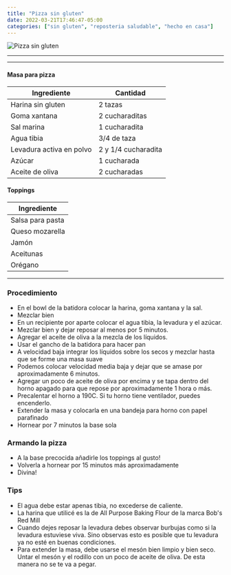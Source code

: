```yaml
---
title: "Pizza sin gluten"
date: 2022-03-21T17:46:47-05:00
categories: ["sin gluten", "reposteria saludable", "hecho en casa"]
---
```

![Pizza sin gluten](../../images/pizza_sin_gluten.jpg)
___
___
#### Masa para pizza

| Ingrediente | Cantidad |
| ----------- | ----------- |
| Harina sin gluten | 2 tazas |
| Goma xantana | 2 cucharaditas |
| Sal marina | 1 cucharadita |
| Agua tibia | 3/4 de taza |
| Levadura activa en polvo | 2 y 1/4 cucharadita |
| Azúcar | 1 cucharada |
| Aceite de oliva | 2 cucharadas |

#### Toppings

| Ingrediente | 
| ----------- | 
| Salsa para pasta |
| Queso mozarella |
| Jamón | 
| Aceitunas |
| Orégano |
___

### Procedimiento 
- En el bowl de la batidora colocar la harina, goma xantana y la sal.
- Mezclar bien
- En un recipiente por aparte colocar el agua tibia, la levadura y el azúcar.
- Mezclar bien y dejar reposar al menos por 5 minutos.
- Agregar el aceite de oliva a la mezcla de los líquidos.
- Usar el gancho de la batidora para hacer pan
- A velocidad baja integrar los líquidos sobre los secos y mezclar hasta que se forme una masa suave
- Podemos colocar velocidad media baja y dejar que se amase por aproximadamente 6 minutos.
- Agregar un poco de aceite de oliva por encima y se tapa dentro del horno apagado para que repose por aproximadamente 1 hora o más.
- Precalentar el horno a 190C. Si tu horno tiene ventilador, puedes encenderlo.
- Extender la masa y colocarla en una bandeja para horno con papel parafinado
- Hornear por 7 minutos la base sola

### Armando la pizza
- A la base precocida añadirle los toppings al gusto!
- Volverla a hornear por 15 minutos más aproximadamente
- Divina!


### Tips 
- El agua debe estar apenas tibia, no excederse de caliente.
- La harina que utilicé es la de All Purpose Baking Flour de la marca Bob's Red Mill
- Cuando dejes reposar la levadura debes observar burbujas como si la levadura estuviese viva. Sino observas esto es posible que tu levadura ya no esté en buenas condiciones.
- Para extender la masa, debe usarse el mesón bien limpio y bien seco. Untar el mesón y el rodillo con un poco de aceite de oliva. De esta manera no se te va a pegar.



